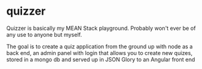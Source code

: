quizzer
=======

Quizzer is basically my MEAN Stack playground. Probably won't ever be of any use to anyone but myself.  

The goal is to create a quiz application from the ground up with node as a back end, an admin panel with login that allows you to create new quizes, stored in a mongo db and served up in JSON Glory to an Angular front end
